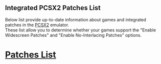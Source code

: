 ## Integrated PCSX2 Patches List
Below list provide up-to-date information about games and integrated patches in the [PCSX2](https://github.com/PCSX2/pcsx2) emulator. 
<br />These list allow you to determine whether your games support the "Enable Widescreen Patches" and "Enable No-Interlacing Patches" options.

# [Patches List](https://krystianlesniak.github.io/pcsx2_patches_list/markdown_patches.html)